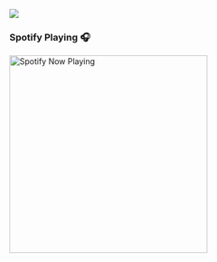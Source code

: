 <a href="https://hits.seeyoufarm.com"><img src="https://hits.seeyoufarm.com/api/count/incr/badge.svg?url=https%3A%2F%2Fgithub.com%2Falx-xlx&count_bg=%2313BC28&title_bg=%23555555&icon=rust.svg&icon_color=%236CFF80&title=Visits&edge_flat=false"/></a>

### Spotify Playing 🎧

[<img src="https://spotify-github-profile-henna.vercel.app/api/spotify" alt="Spotify Now Playing" width="350" />](https://open.spotify.com/user/ixoy61gitvs39ap91xdoistl2)

